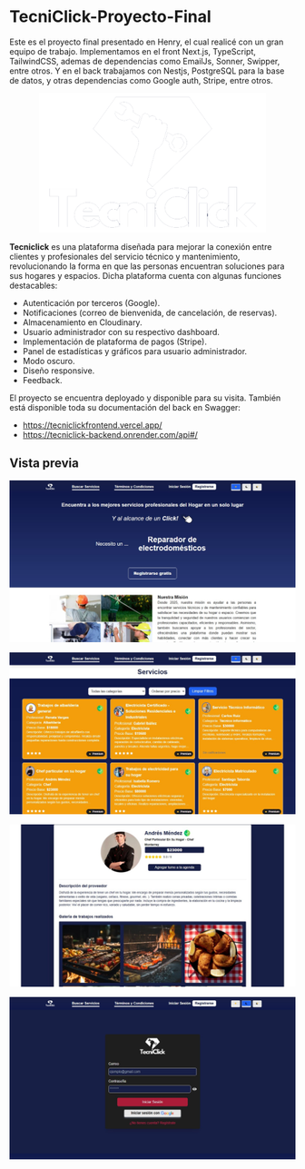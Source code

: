# TecniClick-Proyecto-Final
Este es el proyecto final presentado en Henry, el cual realicé con un gran equipo de trabajo. Implementamos en el front Next.js, TypeScript, TailwindCSS, ademas de dependencias como EmailJs, Sonner, Swipper, entre otros. Y en el back trabajamos con Nestjs, PostgreSQL para la base de datos, y otras dependencias como Google auth, Stripe, entre otros.

<p align="center">
  <img src="./images/logo.png" alt="Vista previa" width="400"/>
</p>

**Tecniclick** es una plataforma diseñada para mejorar la conexión entre clientes y profesionales del servicio técnico y mantenimiento, revolucionando la forma en que las personas encuentran soluciones para sus hogares y espacios. Dicha plataforma cuenta con algunas funciones destacables:

- Autenticación por terceros (Google).
- Notificaciones (correo de bienvenida, de cancelación, de reservas).
- Almacenamiento en Cloudinary.
- Usuario administrador con su respectivo dashboard.
- Implementación de plataforma de pagos (Stripe).
- Panel de estadísticas y gráficos para usuario administrador.
- Modo oscuro.
- Diseño responsive.
- Feedback.

El proyecto se encuentra deployado y disponible para su visita. También está disponible toda su documentación del back en Swagger:

- https://tecniclickfrontend.vercel.app/
- https://tecniclick-backend.onrender.com/api#/

## Vista previa

<p align="center">
  <img src="./images/PF1.jpg" alt="Captura 1" width="600" style="margin-bottom: 15px;"/>
  <br/>
  <img src="./images/PF2.jpg" alt="Captura 2" width="600" style="margin-bottom: 15px;"/>
  <br/>
  <img src="./images/PF3.jpg" alt="Captura 3" width="600" style="margin-bottom: 15px;"/>
  <br/>
  <img src="./images/PF4.jpg" alt="Captura 4" width="600"/>
</p>
